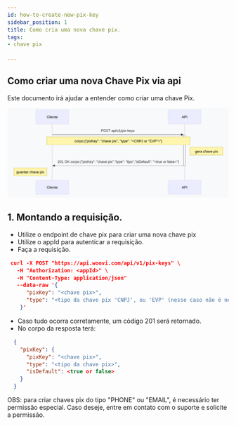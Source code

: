 ```yaml
---
id: how-to-create-new-pix-key
sidebar_position: 1
title: Como cria uma nova chave pix.
tags:
- chave pix

---
```


## Como criar uma nova Chave Pix via api

Este documento irá ajudar a entender como criar uma chave Pix.

![fluxograma sequencial com cria uma chave pix](./__assets__/sequenceDiagrama_create_pix_key.png)

## 1. Montando a requisição.
  * Utilize o endpoint de chave pix para criar uma nova chave pix
  * Utilize o appId para autenticar a requisição.
  * Faça a requisição.
  ```JSON
   curl -X POST "https://api.woovi.com/api/v1/pix-keys" \
     -H "Authorization: <appId>" \
     -H "Content-Type: application/json" 
     --data-raw '{
        "pixKey": "<chave pix>",
        "type": "<tipo da chave pix 'CNPJ', ou 'EVP' (nesse caso não é nescessário enviar a chave pix, visto que será uma chave aleatória)>"
      }'
  ```

  * Caso tudo ocorra corretamente, um código 201 será retornado.
  * No corpo da resposta terá:
  ```JSON
    {
      "pixKey": {
        "pixKey": "<chave pix>",
        "type": "<tipo da chave pix>",
        "isDefault": <true or false>
      }
    }
  ```

OBS: para criar chaves pix do tipo "PHONE" ou "EMAIL", é necessário ter permissão especial. 
Caso deseje, entre em contato com o suporte e solicite a permissão.

